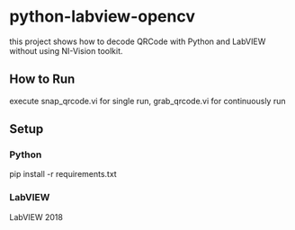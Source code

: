 # python-labview-opencv
this project shows how to decode QRCode with Python and LabVIEW without using NI-Vision toolkit.

## How to Run
execute snap_qrcode.vi for single run, grab_qrcode.vi for continuously run

## Setup
### Python
  pip install -r requirements.txt
### LabVIEW
  LabVIEW 2018
